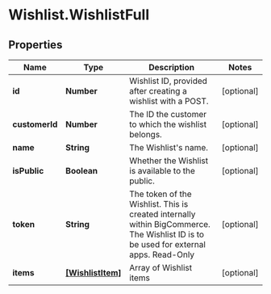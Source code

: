 # Wishlist.WishlistFull

## Properties
Name | Type | Description | Notes
------------ | ------------- | ------------- | -------------
**id** | **Number** | Wishlist ID, provided after creating a wishlist with a POST. | [optional] 
**customerId** | **Number** | The ID the customer to which the wishlist belongs. | [optional] 
**name** | **String** | The Wishlist&#x27;s name. | [optional] 
**isPublic** | **Boolean** | Whether the Wishlist is available to the public. | [optional] 
**token** | **String** | The token of the Wishlist. This is created internally within BigCommerce. The Wishlist ID is to be used for external apps. Read-Only | [optional] 
**items** | [**[WishlistItem]**](WishlistItem.md) | Array of Wishlist items | [optional] 
